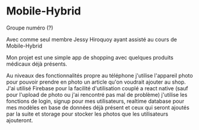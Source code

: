 # Mobile-Hybrid

<p>Groupe numéro (?)</p>
<p>Avec comme seul membre Jessy Hiroquoy ayant assisté au cours de Mobile-Hybrid</p>
<p>Mon projet est une simple app de shopping avec quelques produits médicaux déjà présents.</p>
Au niveaux des fonctionnalités propre au téléphone j'utilise l'appareil photo pour pouvoir prendre en photo un article qu'on voudrait ajouter au shop.
J'ai utilisé Firebase pour la facilité d'utilisation couplé a react native (sauf pour l'upload de photo ou j'ai rencontré pas mal de problème) j'utilise les fonctions de login, signup pour mes utilisateurs, realtime database pour mes modèles en base de données déjà présent et ceux qui seront ajoutés par la suite et storage pour stocker les photos que les utilisateurs ajouteront.
